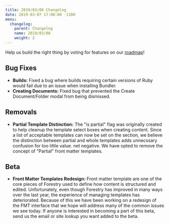 ```yaml
---
title: 2019/03/08 Changelog
date: 2019-03-07 17:00:00 -1100
menu:
  changelog:
    parent: Changelog
    name: 2019/03/08
    weight: 2
---
```

Help us build the right thing by voting for features on our [roadmap](https://portal.productboard.com/forestry/t "Forestry Roadmap")!

## Bug Fixes

* **Builds:** Fixed a bug where builds requiring certain versions of Ruby would fail due to an issue when installing Bundler. 
* **Creating Documents:** Fixed bug that prevented the Create Document/Folder modal from being dismissed.

## Removals

* **Partial Template Distinction:** The "is partial" flag was originally created to help cleanup the template select boxes when creating content. Since a list of acceptable templates can now be set on the section, we believe the distinction between partial and whole templates adds unnecssary confusion for too little value. net negative. We have opted to remove the concept of "Partial" front matter templates.

## Beta

* **Front Matter Templates Redesign:** Front matter template are one of the core pieces of Forestry used to define how content is structured and edited. Unfortunately, even though Forestry has improved in many ways over the last year, the experience of managing templates has deteriorated. Because of this we have been working on a redesign of the FMT interface that we hope will address many of the common issues we see today. If anyone is interested in becoming a part of this beta, send us the email or site lookup you want added to the beta.